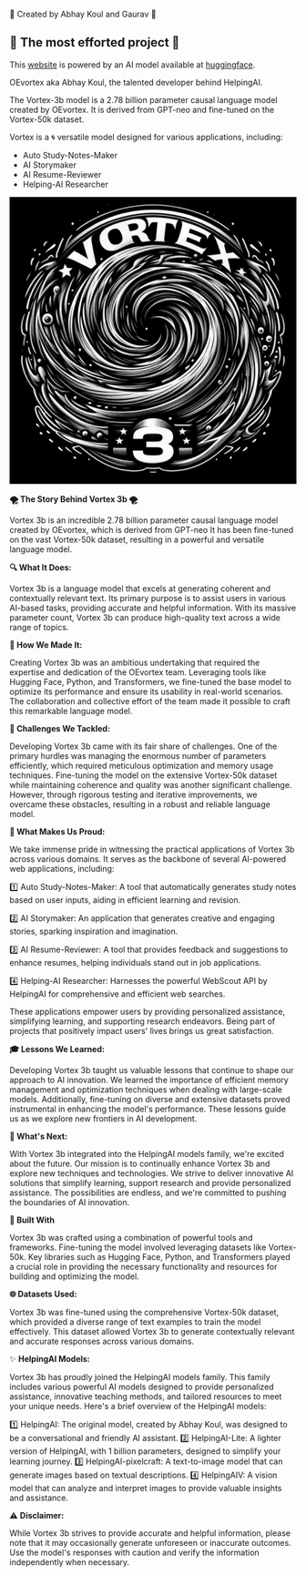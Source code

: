🌟 Created by Abhay Koul and Gaurav 🌟

## 💪 The most efforted project 💪

This [website](https://vortex3b.netlify.app/) is powered by an AI model available at [huggingface](https://huggingface.co/OEvortex/vortex-3b).

OEvortex aka Abhay Koul, the talented developer behind HelpingAI.

The Vortex-3b model is a 2.78 billion parameter causal language model created by OEvortex. It is derived from GPT-neo and fine-tuned on the Vortex-50k dataset.


Vortex is a 🌀 versatile model designed for various applications, including:

- Auto Study-Notes-Maker
- AI Storymaker
- AI Resume-Reviewer
- Helping-AI Researcher

![Vortex 3b](vortex%203b.png)

**🌪️ The Story Behind Vortex 3b 🌪️**

Vortex 3b is an incredible 2.78 billion parameter causal language model created by OEvortex, which is derived from GPT-neo It has been fine-tuned on the vast Vortex-50k dataset, resulting in a powerful and versatile language model.

**🔍 What It Does:**

Vortex 3b is a language model that excels at generating coherent and contextually relevant text. Its primary purpose is to assist users in various AI-based tasks, providing accurate and helpful information. With its massive parameter count, Vortex 3b can produce high-quality text across a wide range of topics.

**🔧 How We Made It:**

Creating Vortex 3b was an ambitious undertaking that required the expertise and dedication of the OEvortex team. Leveraging tools like Hugging Face, Python, and Transformers, we fine-tuned the base model to optimize its performance and ensure its usability in real-world scenarios. The collaboration and collective effort of the team made it possible to craft this remarkable language model.

**💪 Challenges We Tackled:**

Developing Vortex 3b came with its fair share of challenges. One of the primary hurdles was managing the enormous number of parameters efficiently, which required meticulous optimization and memory usage techniques. Fine-tuning the model on the extensive Vortex-50k dataset while maintaining coherence and quality was another significant challenge. However, through rigorous testing and iterative improvements, we overcame these obstacles, resulting in a robust and reliable language model.

**🎉 What Makes Us Proud:**

We take immense pride in witnessing the practical applications of Vortex 3b across various domains. It serves as the backbone of several AI-powered web applications, including:

1️⃣ Auto Study-Notes-Maker: A tool that automatically generates study notes based on user inputs, aiding in efficient learning and revision.

2️⃣ AI Storymaker: An application that generates creative and engaging stories, sparking inspiration and imagination.

3️⃣ AI Resume-Reviewer: A tool that provides feedback and suggestions to enhance resumes, helping individuals stand out in job applications.

4️⃣ Helping-AI Researcher: Harnesses the powerful WebScout API by HelpingAI for comprehensive and efficient web searches.

These applications empower users by providing personalized assistance, simplifying learning, and supporting research endeavors. Being part of projects that positively impact users' lives brings us great satisfaction.

**🎓 Lessons We Learned:**

Developing Vortex 3b taught us valuable lessons that continue to shape our approach to AI innovation. We learned the importance of efficient memory management and optimization techniques when dealing with large-scale models. Additionally, fine-tuning on diverse and extensive datasets proved instrumental in enhancing the model's performance. These lessons guide us as we explore new frontiers in AI development.

**🔮 What's Next:**

With Vortex 3b integrated into the HelpingAI models family, we're excited about the future. Our mission is to continually enhance Vortex 3b and explore new techniques and technologies. We strive to deliver innovative AI solutions that simplify learning, support research and provide personalized assistance. The possibilities are endless, and we're committed to pushing the boundaries of AI innovation.

**🔨 Built With**

Vortex 3b was crafted using a combination of powerful tools and frameworks. Fine-tuning the model involved leveraging datasets like Vortex-50k. Key libraries such as Hugging Face, Python, and Transformers played a crucial role in providing the necessary functionality and resources for building and optimizing the model.

**🌐 Datasets Used:**

Vortex 3b was fine-tuned using the comprehensive Vortex-50k dataset, which provided a diverse range of text examples to train the model effectively. This dataset allowed Vortex 3b to generate contextually relevant and accurate responses across various domains.

✨ **HelpingAI Models:**

Vortex 3b has proudly joined the HelpingAI models family. This family includes various powerful AI models designed to provide personalized assistance, innovative teaching methods, and tailored resources to meet your unique needs. Here's a brief overview of the HelpingAI models:

1️⃣ HelpingAI: The original model, created by Abhay Koul, was designed to be a conversational and friendly AI assistant.
2️⃣ HelpingAI-Lite: A lighter version of HelpingAI, with 1 billion parameters, designed to simplify your learning journey.
3️⃣ HelpingAI-pixelcraft: A text-to-image model that can generate images based on textual descriptions.
4️⃣ HelpingAIV: A vision model that can analyze and interpret images to provide valuable insights and assistance.

⚠️ **Disclaimer:**

While Vortex 3b strives to provide accurate and helpful information, please note that it may occasionally generate unforeseen or inaccurate outcomes. Use the model's responses with caution and verify the information independently when necessary.

